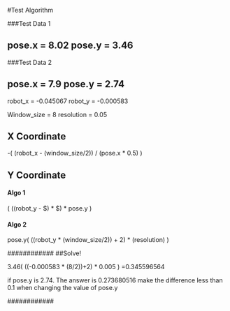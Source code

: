 #Test Algorithm

###Test Data 1

pose.x = 8.02
pose.y = 3.46
-
###Test Data 2

pose.x = 7.9
pose.y = 2.74
-

robot_x = -0.045067
robot_y = -0.000583

Window_size = 8
resolution = 0.05


## X Coordinate
-( (robot_x - (window_size/2)) / (pose.x * 0.5) )

## Y Coordinate

#### Algo 1
( ((robot_y - $) * $) * pose.y )

#### Algo 2
pose.y( ((robot_y * (window_size/2)) + 2) * (resolution) )



############
##Solve!

3.46( ((-0.000583 * (8/2))+2) * 0.005 )
=0.345596564

if pose.y is 2.74. The answer is 0.273680516
make the difference less than 0.1 when changing the value of pose.y


############
